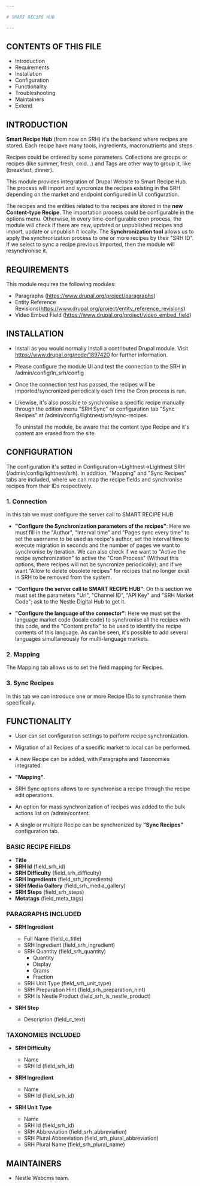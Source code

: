 ```yaml
---

# SMART RECIPE HUB

---
```


CONTENTS OF THIS FILE
---------------------

* Introduction
* Requirements
* Installation
* Configuration
* Functionality
* Troubleshooting
* Maintainers
* Extend


INTRODUCTION
------------

**Smart Recipe Hub** (from now on SRH) it's the backend where recipes are stored. Each recipe have many tools, ingredients, macronutrients and steps.

Recipes could be ordered by some parameters. Collections are groups or recipes (like summer, fresh, cold...) and Tags are other way to group it, like (breakfast, dinner).

This module provides integration of Drupal Website to Smart Recipe Hub.
The process will import and syncronize the recipes existing in the SRH depending on the market and endpoint configured in UI configuration.

The recipes and the entities related to the recipes are stored in the **new Content-type Recipe**.
The importation process could be configurable in the options menu. Otherwise, in every time-configurable cron process, the module will check if there are new, updated or unpublished recipes and import, update or unpublish it locally.
The **Synchronization tool** allows us to apply the synchronization process to one or more recipes by their "SRH ID". If we select to sync a recipe previous imported, then the module will resynchronise it.


REQUIREMENTS
------------

This module requires the following modules:

* Paragraphs (https://www.drupal.org/project/paragraphs)
* Entity Reference Revisions(https://www.drupal.org/project/entity_reference_revisions)
* Video Embed Field (https://www.drupal.org/project/video_embed_field)


INSTALLATION
------------

* Install as you would normally install a contributed Drupal module. Visit
  https://www.drupal.org/node/1897420 for further information.
* Please configure the module UI and test the connection to the SRH in /admin/config/ln_srh/config
* Once the connection test has passed, the recipes will be imported/syncronized periodically each time the Cron process is run.
* Likewise, it's also possible to synchronise a specific recipe manually through the edition menu "SRH Sync" or configuration tab "Sync Recipes" at /admin/config/lightnest/srh/sync-recipes.


  To uninstall the module, be aware that the content type Recipe and it's content are erased from the site.


CONFIGURATION
-------------

The configuration it's setted in Configuration->Lightnest->Lightnest SRH (/admin/config/lightnest/srh).
In addition, "Mapping" and "Sync Recipes" tabs are included, where we can map the recipe fields and synchronise recipes from their IDs respectively.

### 1. Connection

In this tab we must configure the server call to SMART RECIPE HUB

* **"Configure the Synchronization parameters of the recipes"**: Here we must fill in the "Author", "Interval time" and "Pages sync every time" to set the username to be used as recipe's author, set the interval time to execute migration in seconds and the number of pages we want to synchronise by iteration.
  We can also check if we want to "Active the recipe synchronization" to active the "Cron Process" (Without this options, there recipes will not be syncronize periodically); and if we want "Allow to delete obsolete recipes" for recipes that no longer exist in SRH to be removed from the system.


* **"Configure the server call to SMART RECIPE HUB"**: On this section we must set the parameters "Url", "Channel ID", "API Key" and "SRH Market Code"; ask to the Nestle Digital Hub to get it.


* **"Configure the language of the connector"**: Here we must set the language market code (locale code) to synchronise all the recipes with this code, and the "Content prefix" to be used to identify the recipe contents of this language.
  As can be seen, it's possible to add several languages simultaneously for multi-language markets.

### 2. Mapping

The Mapping tab allows us to set the field mapping for Recipes.

### 3. Sync Recipes

In this tab we can introduce one or more Recipe IDs to synchronise them specifically.


FUNCTIONALITY
-------------

* User can set configuration settings to perform recipe synchronization.

* Migration of all Recipes of a specific market to local can be performed.

* A new Recipe can be added, with Paragraphs and Taxonomies integrated.

* **"Mapping"**.

* SRH Sync options allows to re-synchronise a recipe through the recipe edit operations.

* An option for mass synchronization of recipes was added to the bulk actions list on /admin/content.

* A single or multiple Recipe can be synchronized by **"Sync Recipes"** configuration tab.

### BASIC RECIPE FIELDS

- **Title**
- **SRH Id** (field_srh_id)
- **SRH Difficulty** (field_srh_difficulty)
- **SRH Ingredients** (field_srh_ingredients)
- **SRH Media Gallery** (field_srh_media_gallery)
- **SRH Steps** (field_srh_steps)
- **Metatags** (field_meta_tags)


### PARAGRAPHS INCLUDED

- **SRH Ingredient**
  - Full Name (field_c_title)
  - SRH Ingredient (field_srh_ingredient)
  - SRH Quantity (field_srh_quantity)
    - Quantity
    - Display
    - Grams
    - Fraction
  - SRH Unit Type (field_srh_unit_type)
  - SRH Preparation Hint (field_srh_preparation_hint)
  - SRH Is Nestle Product (field_srh_is_nestle_product)


- **SRH Step**
  - Description (field_c_text)

### TAXONOMIES INCLUDED

- **SRH Difficulty**
  - Name
  - SRH Id (field_srh_id)


- **SRH Ingredient**
  - Name
  - SRH Id (field_srh_id)


- **SRH Unit Type**
  - Name
  - SRH Id (field_srh_id)
  - SRH Abbreviation (field_srh_abbreviation)
  - SRH Plural Abbreviation (field_srh_plural_abbreviation)
  - SRH Plural Name (field_srh_plural_name)


MAINTAINERS
-----------

* Nestle Webcms team.
